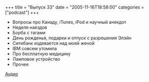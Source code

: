 +++
title = "Выпуск 33"
date = "2005-11-16T18:58:00"
categories = ["podcast"]
+++


- Вопросы про Канаду, iTunes, iPod и научный анекдот
- Неделя наездов
- Борба с тагами
- День рожденья, подарки и отпуск с разрешения Элэйн
- Ситибанк издевается над моей женой
- IBM совсем утомила
- Про бесплатную медицину
- Ламповое устройство
- Прочее

[Аудио](https://podcast.umputun.com/media/ump_podcast33.mp3)
<audio src="https://podcast.umputun.com/media/ump_podcast33.mp3" preload="none">
